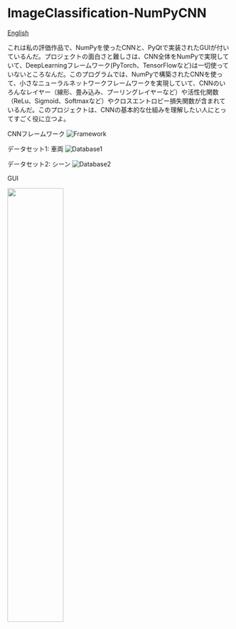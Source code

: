 # ImageClassification-NumPyCNN

[English](https://github.com/KanaMeisa/ImageClassifier-CNN/blob/master/README.md)

これは私の評価作品で、NumPyを使ったCNNと、PyQtで実装されたGUIが付いているんだ。プロジェクトの面白さと難しさは、CNN全体をNumPyで実現していて、DeepLearningフレームワーク(PyTorch、TensorFlowなど)は一切使っていないところなんだ。このプログラムでは、NumPyで構築されたCNNを使って、小さなニューラルネットワークフレームワークを実現していて、CNNのいろんなレイヤー（線形、畳み込み、プーリングレイヤーなど）や活性化関数（ReLu、Sigmoid、Softmaxなど）やクロスエントロピー損失関数が含まれているんだ。このプロジェクトは、CNNの基本的な仕組みを理解したい人にとってすごく役に立つよ。

CNNフレームワーク
![Framework](https://github.com/KanaMeisa/ImageClassification-NumPyCNN/blob/master/.idea/framework.jpg)

データセット1: 車両
![Database1](https://github.com/KanaMeisa/ImageClassification-NumPyCNN/blob/master/.idea/training_history1.png)

データセット2: シーン
![Database2](https://github.com/KanaMeisa/ImageClassification-NumPyCNN/blob/master/.idea/training_history2.png)


GUI

<img src="https://github.com/KanaMeisa/ImageClassification-NumPyCNN/blob/master/.idea/GUI.jpg" style="width:50%;height:50%;" />
